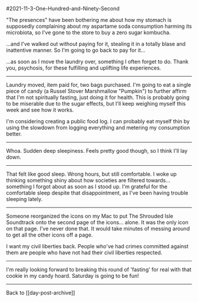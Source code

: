 #2021-11-3-One-Hundred-and-Ninety-Second

"The presences" have been bothering me about how my stomach is supposedly complaining about my aspartame soda consumption harming its microbiota, so I've gone to the store to buy a zero sugar kombucha.

...and I've walked out without paying for it, stealing it in a totally blase and inattentive manner.  So I'm going to go back to pay for it...

...as soon as I move the laundry over, something I often forget to do.  Thank you, psychosis, for these fulfilling and uplifting life experiences.

---
Laundry moved, item paid for, two bags purchased.  I'm going to eat a single piece of candy (a Russel Stover Marshmallow "Pumpkin") to further affirm that I'm not spiritually fasting, just doing it for health.  This is probably going to be miserable due to the sugar effects, but I'll keep weighing myself this week and see how it works.

I'm considering creating a public food log.  I can probably eat myself thin by using the slowdown from logging everything and metering my consumption better.

---
Whoa.  Sudden deep sleepiness.  Feels pretty good though, so I think I'll lay down.

---
That felt like good sleep.  Wrong hours, but still comfortable.  I woke up thinking something shiny about how societies are filtered towards... something I forgot about as soon as I stood up.  I'm grateful for the comfortable sleep despite that disappointment, as I've been having trouble sleeping lately.

---
Someone reorganized the icons on my Mac to put The Shrouded Isle Soundtrack onto the second page of the icons... alone.  It was the only icon on that page.  I've never done that.  It would take minutes of messing around to get all the other icons off a page.

I want my civil liberties back.  People who've had crimes committed against them are people who have not had their civil liberties respected.

---
I'm really looking forward to breaking this round of 'fasting' for real with that cookie in my candy hoard.  Saturday is going to be fun!

---
Back to [[day-post-archive]]